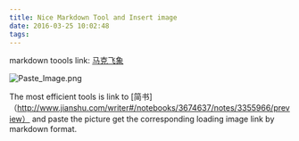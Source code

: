 ```yaml
---
title: Nice Markdown Tool and Insert image
date: 2016-03-25 10:02:48
tags:
---
```

markdown toools link:
[马克飞象](https://maxiang.io/)

![Paste_Image.png](http://upload-images.jianshu.io/upload_images/1792431-401732c061e599d7.png?imageMogr2/auto-orient/strip%7CimageView2/2/w/1240)

The most efficient tools is link to [简书] （http://www.jianshu.com/writer#/notebooks/3674637/notes/3355966/preview）
and paste the picture get the corresponding loading image link by markdown format.